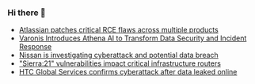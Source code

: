 ### Hi there 👋

<!--START_SECTION:feed-->
* [Atlassian patches critical RCE flaws across multiple products](https://www.bleepingcomputer.com/news/security/atlassian-patches-critical-rce-flaws-across-multiple-products/)
* [Varonis Introduces Athena AI to Transform Data Security and Incident Response](https://www.bleepingcomputer.com/news/security/varonis-introduces-athena-ai-to-transform-data-security-and-incident-response/)
* [Nissan is investigating cyberattack and potential data breach](https://www.bleepingcomputer.com/news/security/nissan-is-investigating-cyberattack-and-potential-data-breach/)
* ["Sierra:21" vulnerabilities impact critical infrastructure routers](https://www.bleepingcomputer.com/news/security/sierra-21-vulnerabilities-impact-critical-infrastructure-routers/)
* [HTC Global Services confirms cyberattack after data leaked online](https://www.bleepingcomputer.com/news/security/htc-global-services-confirms-cyberattack-after-data-leaked-online/)
<!--END_SECTION:feed-->

<!--
**frankenk/frankenk** is a ✨ _special_ ✨ repository because its `README.md` (this file) appears on your GitHub profile.

Here are some ideas to get you started:

- 🔭 I’m currently working on ...
- 🌱 I’m currently learning ...
- 👯 I’m looking to collaborate on ...
- 🤔 I’m looking for help with ...
- 💬 Ask me about ...
- 📫 How to reach me: ...
- 😄 Pronouns: ...
- ⚡ Fun fact: ...
-->



